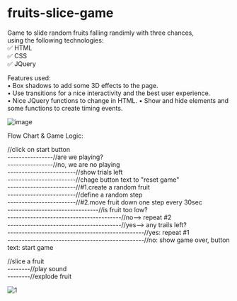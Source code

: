 # fruits-slice-game    

Game to slide random fruits falling randimly with three chances,  
using the following technologies:       
✅ HTML       
✅ CSS      
✅ JQuery     

Features used:    
•	Box shadows to add some 3D effects to the page.   
•	Use transitions for a nice interactivity and the best user experience.   
•	Nice JQuery functions to change in HTML.
•	Show and hide elements and some functions to create timing events.   

![image](https://github.com/user-attachments/assets/a774b4a9-8400-442d-91ca-b79f370001d1)


Flow Chart & Game Logic: 

//click on start button    
----------------//are we playing?      	
----------------//no, we are no playing      
------------------------//show trials left  
------------------------//chage button text to "reset game"  
------------------------//#1.create a random fruit  
------------------------//define a random step  
------------------------//#2.move fruit down one step every 30sec  
--------------------------------//is fruit too low?  
----------------------------------------//no-->  repeat #2  
----------------------------------------//yes--> any trails left?  
------------------------------------------------//yes: repeat #1  
------------------------------------------------//no: show game over, button text: start game  

//slice a fruit  
--------//play sound  
--------//explode fruit  
 
![1](https://github.com/user-attachments/assets/64dfdc49-e6da-4c2b-8d8e-17732686194d)
